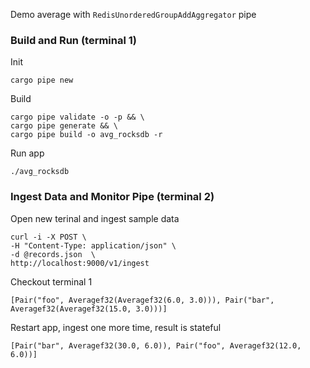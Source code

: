 Demo average with `RedisUnorderedGroupAddAggregator` pipe
### Build and Run (terminal 1)
Init
```
cargo pipe new
```
Build
```
cargo pipe validate -o -p && \
cargo pipe generate && \
cargo pipe build -o avg_rocksdb -r
```
Run app
```
./avg_rocksdb
```
### Ingest Data and Monitor Pipe (terminal 2)
Open new terinal and ingest sample data
```
curl -i -X POST \
-H "Content-Type: application/json" \
-d @records.json  \
http://localhost:9000/v1/ingest
```
Checkout terminal 1
```
[Pair("foo", Averagef32(Averagef32(6.0, 3.0))), Pair("bar", Averagef32(Averagef32(15.0, 3.0)))]
```
Restart app, ingest one more time, result is stateful
```
[Pair("bar", Averagef32(30.0, 6.0)), Pair("foo", Averagef32(12.0, 6.0))]
```